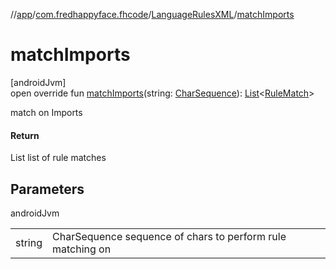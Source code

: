 //[app](../../../index.md)/[com.fredhappyface.fhcode](../index.md)/[LanguageRulesXML](index.md)/[matchImports](match-imports.md)

# matchImports

[androidJvm]\
open override fun [matchImports](match-imports.md)(string: [CharSequence](https://kotlinlang.org/api/latest/jvm/stdlib/kotlin/-char-sequence/index.html)): [List](https://kotlinlang.org/api/latest/jvm/stdlib/kotlin.collections/-list/index.html)&lt;[RuleMatch](../-rule-match/index.md)&gt;

match on Imports

#### Return

List<RuleMatch> list of rule matches

## Parameters

androidJvm

| | |
|---|---|
| string | CharSequence sequence of chars to perform rule matching on |
